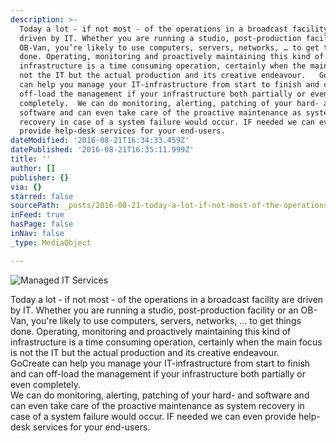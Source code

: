 ```yaml
---
description: >-
  Today a lot - if not most - of the operations in a broadcast facility are
  driven by IT. Whether you are running a studio, post-production facility or an
  OB-Van, you’re likely to use computers, servers, networks, … to get things
  done. Operating, monitoring and proactively maintaining this kind of
  infrastructure is a time consuming operation, certainly when the main focus is
  not the IT but the actual production and its creative endeavour.   GoCreate
  can help you manage your IT-infrastructure from start to finish and can
  off-load the management if your infrastructure both partially or even
  completely.  We can do monitoring, alerting, patching of your hard- and
  software and can even take care of the proactive maintenance as system
  recovery in case of a system failure would occur. IF needed we can even
  provide help-desk services for your end-users.
dateModified: '2016-08-21T16:34:33.459Z'
datePublished: '2016-08-21T16:35:11.999Z'
title: ''
author: []
publisher: {}
via: {}
starred: false
sourcePath: _posts/2016-08-21-today-a-lot-if-not-most-of-the-operations-in-a-broadcast.md
inFeed: true
hasPage: false
inNav: false
_type: MediaObject

---
```

![Managed IT Services](https://the-grid-user-content.s3-us-west-2.amazonaws.com/938f521f-564e-41ce-b874-2bd6e303e516.jpg)

Today a lot - if not most - of the operations in a broadcast facility are driven by IT. Whether you are running a studio, post-production facility or an OB-Van, you're likely to use computers, servers, networks, ... to get things done. Operating, monitoring and proactively maintaining this kind of infrastructure is a time consuming operation, certainly when the main focus is not the IT but the actual production and its creative endeavour.   
GoCreate can help you manage your IT-infrastructure from start to finish and can off-load the management if your infrastructure both partially or even completely.  
We can do monitoring, alerting, patching of your hard- and software and can even take care of the proactive maintenance as system recovery in case of a system failure would occur. IF needed we can even provide help-desk services for your end-users.